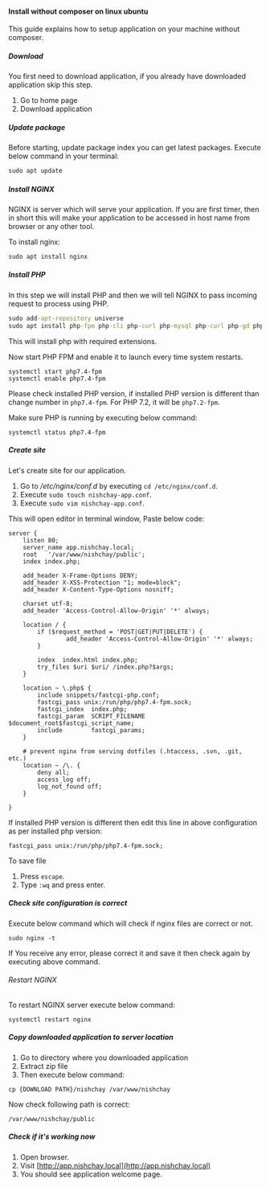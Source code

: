 #### Install without composer on linux ubuntu

This guide explains how to setup application on your machine without composer.

##### Download

You first need to download application, if you already have downloaded application skip this step.

1. Go to home page
2. Download application

##### Update package

Before starting, update package index you can get latest packages. Execute below command in your terminal:

```cmd
sudo apt update
```

##### Install NGINX

NGINX is server which will serve your application. If you are first timer, then in short this will make your application to be accessed in host name from browser or any other tool.

To install nginx:

```cmd
sudo apt install nginx
```

##### Install PHP

In this step we will install PHP and then we will tell NGINX to pass incoming request to process using PHP.

```cmd
sudo add-apt-repository universe
sudo apt install php-fpm php-cli php-curl php-mysql php-curl php-gd php-mbstring php-pear -y
```

This will install php with required extensions.


Now start PHP FPM and enable it to launch every time system restarts.

```
systemctl start php7.4-fpm
systemctl enable php7.4-fpm
```

Please check installed PHP version, if installed PHP version is different than change number in `php7.4-fpm`. For PHP 7.2, it will be `php7.2-fpm`.

Make sure PHP is running by executing below command:

```
systemctl status php7.4-fpm
```

##### Create site

Let's create site for our application.

1. Go to _/etc/nginx/conf.d_ by executing `cd /etc/nginx/conf.d`.
2. Execute `sudo touch nishchay-app.conf`.
3. Execute `sudo vim nishchay-app.conf`.

This will open editor in terminal window, Paste below code:

```
server {
    listen 80;
    server_name app.nishchay.local;
    root   '/var/www/nishchay/public';
    index index.php;

    add_header X-Frame-Options DENY;
    add_header X-XSS-Protection "1; mode=block";
    add_header X-Content-Type-Options nosniff;

    charset utf-8;
    add_header 'Access-Control-Allow-Origin' '*' always;

    location / {
        if ($request_method = 'POST|GET|PUT|DELETE') {
                add_header 'Access-Control-Allow-Origin' '*' always;
        }

        index  index.html index.php;
        try_files $uri $uri/ /index.php?$args;
    }

    location ~ \.php$ {
        include snippets/fastcgi-php.conf;
        fastcgi_pass unix:/run/php/php7.4-fpm.sock;
        fastcgi_index  index.php;
        fastcgi_param  SCRIPT_FILENAME  $document_root$fastcgi_script_name;
        include        fastcgi_params;
    }

    # prevent nginx from serving dotfiles (.htaccess, .svn, .git, etc.)
    location ~ /\. {
        deny all;
        access_log off;
        log_not_found off;
    }

}
```

If installed PHP version is different then edit this line in above configuration as per installed php version:

```
fastcgi_pass unix:/run/php/php7.4-fpm.sock;
```

To save file

1. Press `escape`.
2. Type `:wq` and press enter.


##### Check site configuration is correct

Execute below command which will check if nginx files are correct or not.

```
sudo nginx -t
```

If You receive any error, please correct it and save it then check again by executing above command.


###### Restart NGINX

To restart NGINX server execute below command:

```
systemctl restart nginx
```

##### Copy downloaded application to server location

1. Go to directory where you downloaded application
2. Extract zip file
3. Then execute below command:

```
cp {DOWNLOAD PATH}/nishchay /var/www/nishchay
```

Now check following path is correct:

```
/var/www/nishchay/public
```

##### Check if it's working now

1. Open browser.
2. Visit [http://app.nishchay.local](http://app.nishchay.local)
3. You should see application welcome page.